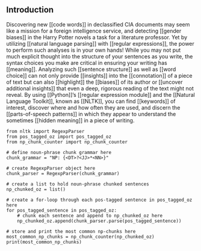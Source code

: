 ## Introduction
Discovering new [[code words]] in declassified CIA documents may seem like a mission for a foreign intelligence service, and detecting [[gender biases]] in the Harry Potter novels a task for a literature professor. Yet by utilizing [[natural language parsing]] with [[regular expressions]], the power to perform such analyses is in your own hands!
While you may not put much explicit thought into the structure of your sentences as you write, the syntax choices you make are critical in ensuring your writing has [[meaning]]. Analyzing such [[sentence structure]] as well as [[word choice]] can not only provide [[insights]] into the [[connotation]] of a piece of text but can also [[highlight]] the [[biases]] of its author or [[uncover additional insights]] that even a deep, rigorous reading of the text might not reveal.
By using [[Python]]’s [[regular expression module]] and the [[Natural Language Toolkit]], known as [[NLTK]], you can find [[keywords]] of interest, discover where and how often they are used, and discern the [[parts-of-speech patterns]] in which they appear to understand the sometimes [[hidden meaning]] in a piece of writing.
```
from nltk import RegexpParser
from pos_tagged_oz import pos_tagged_oz
from np_chunk_counter import np_chunk_counter

# define noun-phrase chunk grammar here
chunk_grammar = "NP: {<DT>?<JJ>*<NN>}"

# create RegexpParser object here
chunk_parser = RegexpParser(chunk_grammar)

# create a list to hold noun-phrase chunked sentences
np_chunked_oz = list()

# create a for-loop through each pos-tagged sentence in pos_tagged_oz here
for pos_tagged_sentence in pos_tagged_oz:
	# chunk each sentence and append to np_chunked_oz here
	np_chunked_oz.append(chunk_parser.parse(pos_tagged_sentence))

# store and print the most common np-chunks here
most_common_np_chunks = np_chunk_counter(np_chunked_oz)
print(most_common_np_chunks)
```
